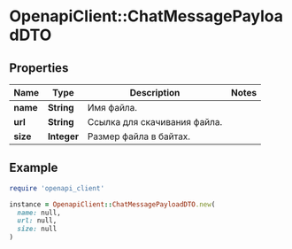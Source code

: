 # OpenapiClient::ChatMessagePayloadDTO

## Properties

| Name | Type | Description | Notes |
| ---- | ---- | ----------- | ----- |
| **name** | **String** | Имя файла. |  |
| **url** | **String** | Ссылка для скачивания файла. |  |
| **size** | **Integer** | Размер файла в байтах. |  |

## Example

```ruby
require 'openapi_client'

instance = OpenapiClient::ChatMessagePayloadDTO.new(
  name: null,
  url: null,
  size: null
)
```

